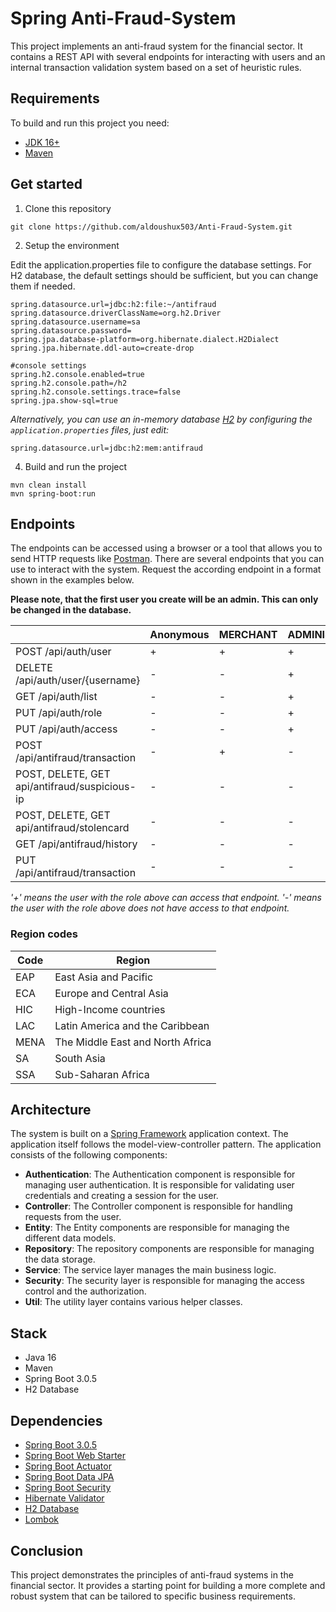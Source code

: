 # Spring Anti-Fraud-System

This project implements an anti-fraud system for the financial sector. It contains a REST API with several endpoints for interacting with users and an internal transaction validation system based on a set of heuristic rules. 

## Requirements

To build and run this project you need:

- [JDK 16+](https://www.oracle.com/java/technologies/downloads/)
- [Maven](https://maven.apache.org/)

## Get started

1. Clone this repository

```shell
git clone https://github.com/aldoushux503/Anti-Fraud-System.git
```

2. Setup the environment

Edit the application.properties file to configure the database settings. 
For H2 database, the default settings should be sufficient, but you can change them if needed.

```shell
spring.datasource.url=jdbc:h2:file:~/antifraud
spring.datasource.driverClassName=org.h2.Driver
spring.datasource.username=sa
spring.datasource.password=
spring.jpa.database-platform=org.hibernate.dialect.H2Dialect
spring.jpa.hibernate.ddl-auto=create-drop

#console settings
spring.h2.console.enabled=true
spring.h2.console.path=/h2
spring.h2.console.settings.trace=false
spring.jpa.show-sql=true
```

_Alternatively, you can use an in-memory database [H2](https://www.h2database.com/html/main.html) by configuring
the `application.properties` files, just edit:_


```shell
spring.datasource.url=jdbc:h2:mem:antifraud
```

4. Build and run the project

```shell
mvn clean install
mvn spring-boot:run
```

## Endpoints

The endpoints can be accessed using a browser or a tool that allows you to send HTTP requests
like [Postman](https://www.getpostman.com/). There are several endpoints that you can use to interact with the system.
Request the according endpoint in a format shown in the examples below.

**Please note, that the first user you create will be an admin. This can only be changed in the database.**


|                                               | Anonymous | MERCHANT | ADMINISTRATOR | SUPPORT |
|-----------------------------------------------|-----------|----------|---------------|---------|
| POST /api/auth/user                           | +         | +        | +             | +       |
| DELETE /api/auth/user/{username}              | -         | -        | +             | -       |
| GET /api/auth/list                            | -         | -        | +             | +       |
| PUT /api/auth/role                            | -         | -        | +             | -       |
| PUT /api/auth/access                          | -         | -        | +             | -       |
| POST /api/antifraud/transaction               | -         | +        | -             | -       |
| POST, DELETE, GET api/antifraud/suspicious-ip | -         | -        | -             | +       |
| POST, DELETE, GET api/antifraud/stolencard    | -         | -        | -             | +       |
| GET /api/antifraud/history                    | -         | -        | -             | +       |
| PUT /api/antifraud/transaction                | -         | -        | -             | +       |

_'+' means the user with the role above can access that endpoint. '-' means the user with the role above does not have
access to that endpoint._

### Region codes

| Code | Region                           |
|------|----------------------------------|
| EAP  | East Asia and Pacific            |
| ECA  | Europe and Central Asia          |
| HIC  | High-Income countries            |
| LAC  | Latin America and the Caribbean  |
| MENA | The Middle East and North Africa |
| SA   | South Asia                       |
| SSA  | Sub-Saharan Africa               |

## Architecture

The system is built on a [Spring Framework](https://spring.io/) application context. The application itself follows the
model-view-controller pattern. The application consists of the following components:

- **Authentication**: The Authentication component is responsible for managing user authentication. It is responsible
  for validating user credentials and creating a session for the user.
- **Controller**: The Controller component is responsible for handling requests from the user.
- **Entity**: The Entity components are responsible for managing the different data models.
- **Repository**: The repository components are responsible for managing the data storage.
- **Service**: The service layer manages the main business logic.
- **Security**: The security layer is responsible for managing the access control and the authorization.
- **Util**: The utility layer contains various helper classes.

## Stack

- Java 16
- Maven
- Spring Boot 3.0.5
- H2 Database 

## Dependencies

- [Spring Boot 3.0.5](https://spring.io/projects/spring-boot)
- [Spring Boot Web Starter](https://spring.io/projects/spring-boot)
- [Spring Boot Actuator](https://docs.spring.io/spring-boot/docs/current/reference/html/actuator.html)
- [Spring Boot Data JPA](https://spring.io/projects/spring-data-jpa)
- [Spring Boot Security](https://spring.io/projects/spring-security)
- [Hibernate Validator](https://hibernate.org/validator/)
- [H2 Database](https://www.h2database.com/)
- [Lombok](https://projectlombok.org/)


## Conclusion
This project demonstrates the principles of anti-fraud systems in the financial sector. It provides a starting point for building a more complete and robust system that can be tailored to specific business requirements.

